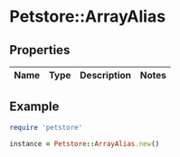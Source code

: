 # Petstore::ArrayAlias

## Properties

| Name | Type | Description | Notes |
| ---- | ---- | ----------- | ----- |

## Example

```ruby
require 'petstore'

instance = Petstore::ArrayAlias.new()
```

